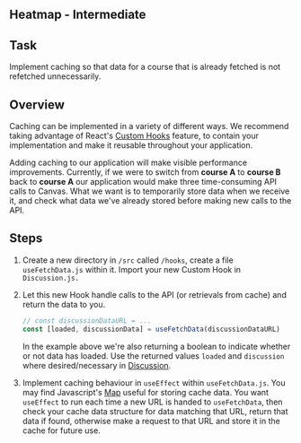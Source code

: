 
## Heatmap - Intermediate

## Task

Implement caching so that data for a course that is already fetched is not refetched unnecessarily.

## Overview

Caching can be implemented in a variety of different ways. We recommend taking advantage of React's [Custom Hooks](https://reactjs.org/docs/hooks-custom.html) feature, to contain your implementation and make it reusable throughout your application.

Adding caching to our application will make visible performance improvements. Currently, if we were to switch from **course A** to **course B** back to **course A** our application would make three time-consuming API calls to Canvas. What we want is to temporarily store data when we receive it, and check what data we've already stored before making new calls to the API.

## Steps

1. Create a new directory in `/src` called `/hooks`, create a file `useFetchData.js` within it. Import your new Custom Hook in `Discussion.js.`

1. Let this new Hook handle calls to the API (or retrievals from cache) and return the data to you.

    ```javascript
    // const discussionDataURL = ...
    const [loaded, discussionData] = useFetchData(discussionDataURL)
    ```

    In the example above we're also returning a boolean to indicate whether or not data has loaded. Use the returned values `loaded` and `discussion` where desired/necessary in [Discussion](../../../frontend/src/components/Discussion.js).

1. Implement caching behaviour in `useEffect` within `useFetchData.js`. You may find Javascript's [Map](https://developer.mozilla.org/en-US/docs/Web/JavaScript/Reference/Global_Objects/Map) useful for storing cache data. You want `useEffect` to run each time a new URL is handed to `useFetchData`, then check your cache data structure for data matching that URL, return that data if found, otherwise make a request to that URL and store it in the cache for future use.
